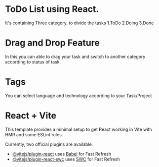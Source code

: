 # ToDo List using React.
It's containing Three category, to divide the tasks
 1.ToDo
 2.Doing
 3.Done

# Drag and Drop Feature
In this,you can able to drag your task and switch to another category according to status of task.

# Tags

You can select language and technology according to your Task/Project 

# React + Vite

This template provides a minimal setup to get React working in Vite with HMR and some ESLint rules.

Currently, two official plugins are available:

- [@vitejs/plugin-react](https://github.com/vitejs/vite-plugin-react/blob/main/packages/plugin-react/README.md) uses [Babel](https://babeljs.io/) for Fast Refresh
- [@vitejs/plugin-react-swc](https://github.com/vitejs/vite-plugin-react-swc) uses [SWC](https://swc.rs/) for Fast Refresh
